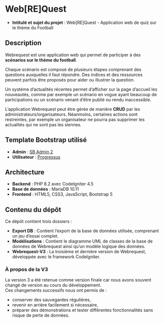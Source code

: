 # Web[RE]Quest

- **Intitulé et sujet du projet** : Web[RE]Quest - Application web de quiz sur le thème du Football

## Description

Webrequest est une application web qui permet de participer à des **scénarios sur le thème du football**.

Chaque scénario est composé de plusieurs étapes comprenant des questions auxquelles il faut répondre. Des indices et des ressources peuvent parfois être proposés pour aider ou illustrer la question.

Un système d’actualités récentes permet d’afficher sur la page d’accueil les nouveautés, comme par exemple un scénario en vogue ayant beaucoup de participations ou un scénario venant d’être publié ou rendu inaccessible.

L’application Webrequest peut être gérée de manière **CRUD** par les administrateurs/organisateurs. Néanmoins, certaines actions sont restreintes, par exemple un organisateur ne pourra pas supprimer les actualités qui ne sont pas les siennes.

## Template Bootstrap utilisé

- **Admin** : [SB Admin 2](https://startbootstrap.com/theme/sb-admin-2)  
- **Utilisateur** : [Progressus](https://www.gettemplate.com/info/progressus/?source=codeur-com-blog&utm_source=codeur-com-blog)

## Architecture

- **Backend** : PHP 8.2 avec CodeIgniter 4.5  
- **Base de données** : MariaDB 10.11  
- **Frontend** : HTML5, CSS3, JavaScript, Bootstrap 5

## Contenu du dépôt

Ce dépôt contient trois dossiers :

- **Export DB** : Contient l’export de la base de données utilisée, comprenant un jeu d’essai complet.  
- **Modélisations** : Contient le diagramme UML de classes de la base de données de Webrequest ainsi qu’un modèle logique des données.  
- **Webrequest-V3** : La troisième et dernière version de Webrequest, développée avec le framework CodeIgniter.  

### À propos de la V3

La version 3 a été retenue comme version finale car nous avons souvent changé de version au cours du développement.  
Ces changements successifs nous ont permis de :  
- conserver des sauvegardes régulières,  
- revenir en arrière facilement si nécessaire,  
- préparer des démonstrations et tester différentes fonctionnalités sans risque de perte de données.
